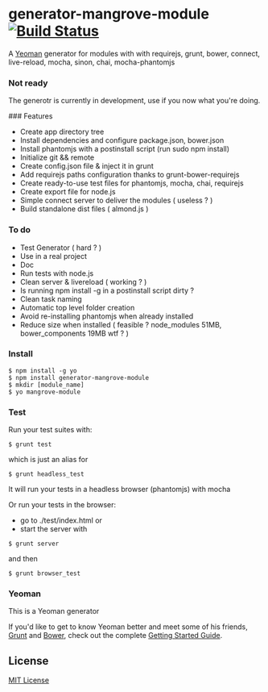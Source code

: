 # generator-mangrove-module [![Build Status](https://secure.travis-ci.org/cagosta/generator-mangrove-module.png?branch=master)](https://travis-ci.org/cagosta/generator-mangrove-module)

A [Yeoman](http://yeoman.io) generator for modules with with requirejs, grunt, bower, connect, live-reload, mocha, sinon, chai, mocha-phantomjs  


### Not ready 
The generotr is currently in development, use if you now what you're doing.  


### Features  
- Create app directory tree  
- Install dependencies and configure package.json, bower.json  
- Install phantomjs with a postinstall script (run sudo npm install)
- Initialize git && remote  
- Create config.json file & inject it in grunt  
- Add requirejs paths configuration thanks to grunt-bower-requirejs  
- Create ready-to-use test files for phantomjs, mocha, chai, requirejs  
- Create export file for node.js  
- Simple connect server to deliver the modules ( useless ? )  
- Build standalone dist files ( almond.js )  

### To do
- Test Generator ( hard ? )  
- Use in a real project  
- Doc  
- Run tests with node.js  
- Clean server & livereload ( working ? )  
- Is running npm install -g in a postinstall script dirty ?  
- Clean task naming   
- Automatic top level folder creation  
- Avoid re-installing phantomjs when already installed  
- Reduce size when installed ( feasible ? node_modules 51MB, bower_components 19MB wtf ? )  


### Install  

```
$ npm install -g yo  
$ npm install generator-mangrove-module
$ mkdir [module_name] 
$ yo mangrove-module
```


### Test 

Run your test suites with:
```
$ grunt test 
```

which is just an alias for   
```
$ grunt headless_test
```
It will run your tests in a headless browser (phantomjs) with mocha

Or run your tests in the browser:  
- go to ./test/index.html 
or 
- start the server with  

```
$ grunt server
```

and then  

```
$ grunt browser_test
```


### Yeoman  

This is a Yeoman generator  

If you'd like to get to know Yeoman better and meet some of his friends, [Grunt](http://gruntjs.com) and [Bower](http://bower.io), check out the complete [Getting Started Guide](https://github.com/yeoman/yeoman/wiki/Getting-Started).


## License

[MIT License](http://en.wikipedia.org/wiki/MIT_License)
